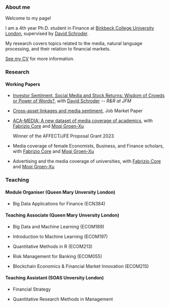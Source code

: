 ### About me
Welcome to my page!

I am a 4th year Ph.D. student in Finance at [Birkbeck College University London](https://www.bbk.ac.uk/), supervised by [David Schroder](https://scholar.google.com/citations?user=SRMIxvoAAAAJ&hl=fr). 

My research covers topics related to the media, natural language processing, and their relation to financial markets. 

[See my CV](https://www.dropbox.com/scl/fi/bqoqtvv9ho2eair741b6d/Ioanna_Lachana_CV.pdf?rlkey=o2jc0aygu7t3q8rdf2y42epis&st=wvxei25l&dl=0) for more information.

### Research


#### Working Papers

- [Investor Sentiment, Social Media and Stock Returns: Wisdom of Crowds or Power of Words?](https://papers.ssrn.com/sol3/papers.cfm?abstract_id=4724928), with [David Schroder](https://scholar.google.com/citations?user=SRMIxvoAAAAJ&hl=fr) -- _R&R at JFM_
  
- [Cross-asset linkages and media sentiment](https://papers.ssrn.com/sol3/papers.cfm?abstract_id=4636112), Job Market Paper

- [ACA-MEDIA: A new dataset of media coverage of academics](https://papers.ssrn.com/sol3/papers.cfm?abstract_id=5014331), with [Fabrizio Core](https://sites.google.com/view/fabriziocore/) and [Moqi Groen-Xu](https://moqixu.com/)

  Winner of the AFFECT/JFE Proposal Grant 2023

- Media coverage of female Economists, Business, and Finance scholars, with [Fabrizio Core](https://sites.google.com/view/fabriziocore/) and [Moqi Groen-Xu](https://moqixu.com/)

- Advertising and the media coverage of universities, with [Fabrizio Core](https://sites.google.com/view/fabriziocore/) and [Moqi Groen-Xu](https://moqixu.com/)
  

### Teaching
#### Module Organiser (Queen Mary Unversity London)
- Big Data Applications for Finance (ECN384)

#### Teaching Associate (Queen Mary Unversity London)
- Big Data and Machine Learning (ECOM189)
  
- Introduction to Machine Learning (ECOM197)
  
- Quantitative Methods in R (ECOM213)
  
- Risk Management for Banking (ECOM055)
  
- Blockchain Economics & Financial Market Innovation (ECOM215)

#### Teaching Assistant (SOAS Unversity London)
- Financial Strategy
  
- Quantitative Research Methods in Management
  
